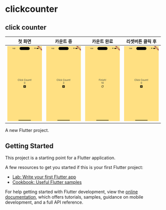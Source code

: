 # clickcounter

## click counter

| 첫 화면 | 카운트 중 | 카운트 완료 | 리셋버튼 클릭 후 |
|:-:|:-:|:-:|:-:|
| ![Alt text](image.png) | ![Alt text](image-1.png) | ![Alt text](image-2.png) | ![Alt text](image-3.png) |

A new Flutter project.

## Getting Started

This project is a starting point for a Flutter application.

A few resources to get you started if this is your first Flutter project:

- [Lab: Write your first Flutter app](https://docs.flutter.dev/get-started/codelab)
- [Cookbook: Useful Flutter samples](https://docs.flutter.dev/cookbook)

For help getting started with Flutter development, view the
[online documentation](https://docs.flutter.dev/), which offers tutorials,
samples, guidance on mobile development, and a full API reference.

